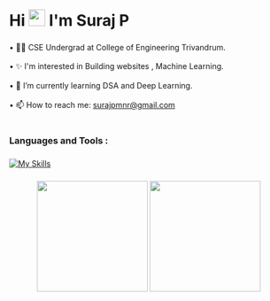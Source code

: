 <h1 align="left">Hi
  <img src="https://media.giphy.com/media/hvRJCLFzcasrR4ia7z/giphy.gif" width="30px" />
  I'm Suraj P
</h1>

###
•	👩‍🎓 CSE Undergrad at College of Engineering Trivandrum.
<br><br>
•	✨ I'm interested in Building websites , Machine Learning.
<br><br>
•	🌱 I’m currently learning DSA and Deep Learning.
<br><br>
•	📫 How to reach me: surajpmnr@gmail.com
<br><br>

###

<h3 align="left">Languages and Tools :</h3>

###

[![My Skills](https://skillicons.dev/icons?i=js,cpp,c,python,bash,html,css,react,postgres,mongodb,express,flask,bootstrap,tailwindcss,git)](https://skillicons.dev)

###



<div align="center">
  <img height="200em" src="https://github-readme-stats.vercel.app/api?username=Suraj12P&show_icons=true&theme=gotham">
  
  <img height="200em" src="https://github-readme-stats.vercel.app/api/top-langs/?username=Suraj12P&layout=donut&theme=gotham">
</div>

###

###
